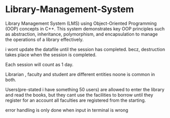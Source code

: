 # Library-Management-System
Library Management System (LMS) using Object-Oriented Programming (OOP) concepts in C++. This system  demonstrates key OOP principles such as abstraction, inheritance, polymorphism, and encapsulation to manage the operations of a library effectively.



i wont update the datafile until the session has completed. becz, destruction takes place when the session is completed.

Each session will count as 1 day.

Librarian , faculty and student are different entities noone is common in both.

Users(pre-stated i have something 50 users) are allowed to enter the library and read the books, but they cant use the facilities to borrow until they register for an account
all faculties are registered from the starting.


error handling is only done when input in terminal is wrong
